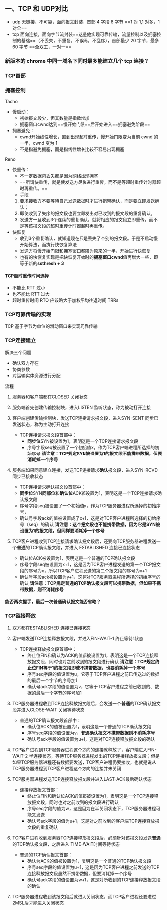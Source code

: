 ## 一、TCP 和 UDP对比
- udp 无链接，不可靠，面向报文封装，首部 4 字段 8 字节 ==1 对 1,1 对多，1 对全==
- tcp 面向连接，面向字节流封装==这是他实现可靠传输，流量控制以及拥塞控制的基础==（不丢失，不重复，不误码，不乱序），首部最少 20 字节，最多 60 字节 ==全双工，一对一==

### 新版本的 chrome 中同一域名下同时最多能建立几个 tcp 连接？

### TCP首部

### 拥塞控制

Tacho
- 慢启动：
  - 初始报文段少，但其数量是指数增加
  - 拥塞窗口cwnd达到==慢开始门限==后开始进入==拥塞避免阶段==
- 拥塞避免：
  - cwnd开始线性增长，直到出现超时重传，慢开始门限变为当前 cwnd 的一半，cwnd 变为 1
  - 不是指避免拥塞，而是指线性增长比较不容易出现拥塞

Reno
- 快重传：
  - 不一定数据包丢失都是因为网络出现拥塞
  - ==所谓快重传，就是使发送方尽快进行重传，而不是等超时重传计时器超时再重传。==
  - 手段
   1. 要求接收方不要等待自己发送数据时才进行捎带确认，而是要立即发送确认；
   2. 即使收到了失序的报文段也要立即发出对已收到的报文段的重复确认。
   3. 发送方一旦收到3个连续的重复确认，就将相应的报文段立即重传，而不是等该报文段的超时重传计时器超时再重传。
- 快恢复
  - 收到3个重复确认，就知道现在只是丢失了个别的报文段。于是不启动慢开始算法，而执行快恢复算法
  - 发送方将慢开始门限和拥塞窗口都降为原来的一半，开始进行快恢复
  - 也有的快恢复实现是把快恢复开始时的**拥塞窗口cwnd**值再增大一些，即等于新的**ssthresh + 3**

#### TCP超时重传时间选择

- 不能比 RTT 过小
- 也不能比 RTT 过大
- 超时重传时间 RTO 应该略大于加权平均往返时间 TRRs

### TCP可靠传输的实现
TCP 基于字节为单位的滑动窗口来实现可靠传输

### TCP连接建立
解决三个问题
- 确认双方存在
- 协商参数
- 对运输实体资源进行分配

流程
1. 服务器和客户端都在CLOSED 关闭状态
2. 服务端首先创建传输控制块，进入LISTEN 监听状态，称为被动打开连接
3. 客户端创建传输控制块，发送TCP连接请求报文段，进入SYN-SENT 同步已发送状态，称为主动打开连接
   - TCP连接请求报文段首部中：
     - **同步位**SYN被设置为1，表明这是一个TCP连接请求报文段
     - 序号字段seq被设置了一个初始值x，作为TCP客户端进程所选择的初始序号 **请注意：TCP规定SYN被设置为1的报文段不能携带数据，但要消耗掉一个序号**
4. 服务端如果同意建立连接，发送TCP连接请求**确认**报文段，进入SYN-RCVD 同步已接收状态
   - TCP连接请求确认报文段首部中：
   - **同步位**SYN**同部位**和**确认位**ACK都设置为1，表明这是一个TCP连接请求确认报文段
   - 序号字段seq被设置了一个初始值y，作为TCP服务器进程所选择的初始序号，
   - 确认号字段ack的值被设置成了x+1，这是对TCP客户进程所选择的初始序号（seq）的确认 **请注意：这个报文段也不能携带数据，因为它是SYN被设置为1的报文段，但同样要消耗掉一个序号**

5. TCP客户进程收到TCP连接请求确认报文段后，还要向TCP服务器进程发送一个**普通**的TCP确认报文段，并进入 ESTABLISHED 连接已连接状态
   - 确认位ACK被设置为1，表明这是一个普通的TCP确认报文段
   - 序号字段seq被设置为x+1，这是因为TCP客户进程发送的第一个TCP报文段的序号为x，所以TCP客户进程发送的第二个报文段的序号为x+1
   - 确认号字段ack被设置为y+1，这是对TCP服务器进程所选择的初始序号的确认 **请注意：TCP规定普通的TCP确认报文段可以携带数据，但如果不携带数据，则不消耗序号**


#### 能否两次握手，最后一次普通确认报文能否省略？

### TCP链接释放

1. 双方都在ESTABLISHED 连接已连接状态
2. 客户端发送TCP连接释放报文段，并进入FIN-WAIT-1 终止等待1状态
   - TCP连接释放报文段首部中：
     - 终止位FIN和确认为ACK的值都被设置为1，表明这是一个TCP连接释放报文段，同时也对之前收到的报文段进行确认 **请注意：TCP规定终止位FIN等于1的报文段即使不携带数据，也要消耗掉一个序号**
     - 序号seq字段的值设置为u，它等于TCP客户进程之前已传送过的数据的最后一个字节的序号加1
     - 确认号ack字段的值设置为v，它等于TCP客户进程之前已收到的、数据的最后一个字节的序号加1
3. TCP服务器进程收到TCP连接释放报文段后，会发送一个**普通**的TCP确认报文段并进入CLOSE-WAIT 关闭等待状态
   - 普通的TCP确认报文段首部中：
     - 确认位ACK的值被设置为1，表明这是一个普通的TCP确认报文段
     - 序号seq字段的值设置为v，**普通确认报文不携带数据则不消耗序号**
     - 确认号ack字段的值设置为u+1，这是对TCP连接释放报文段的确认
4. TCP客户进程到TCP服务器进程这个方向的连接就释放了，客户端进入FIN-WAIT-2 半连接状态，等待TCP服务器进程发出的TCP连接释放报文段；但是如果TCP服务器进程还有数据要发送，TCP客户进程仍要接收，也就是说从TCP服务器进程到TCP客户进程这个方向的连接并未关闭
5. TCP服务器进程发送TCP连接释放报文段并进入LAST-ACK最后确认状态
   - 连接释放报文首部：
     - 终止位FIN和确认位ACK的值都被设置为1，表明这是一个TCP连接释放报文段，同时也对之前收到的报文段进行确认 
     - 序号seq字段的值为w，这是因为在半关闭状态下，TCP服务器进程可能又发送
     - 确认号ack字段的值为u+1，这是对之前收到的客户端TCP连接释放报文段的重复确认
6. TCP客户进程收到服务器TCP连接释放报文段后，必须针对该报文段发送**普通**的TCP确认报文段，之后进入 TIME-WAIT时间等待状态
   - 普通的TCP确认报文首部：
     - 确认为ACK的值被设置为1，表明这是一个普通的TCP确认报文段
     - 序号seq字段的值设置为u+1，这是因为TCP客户进程之前发送的TCP连接释放报文段虽然不携带数据，但要消耗掉一个序号
     - 确认号ack字段的值设置为w+1，这是对所收到的TCP连接释放报文段的确认

7. TCP服务器进程收到该报文段后就进入关闭状态，而TCP客户进程还要进过2MSL后才能进入关闭状态